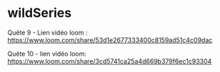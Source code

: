 # wildSeries

Quête 9 - Lien vidéo loom : https://www.loom.com/share/53d1e2677333400c8159ad51c4c09dac



Quête 10 - lien vidéo loom: https://www.loom.com/share/3cd5741ca25a4d669b379f6ec1c93304
